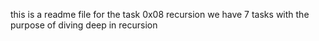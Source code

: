 this is a readme file for the task 0x08 recursion we have 7 tasks with the purpose of diving deep in recursion